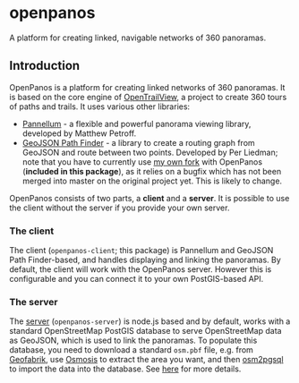 # openpanos
A platform for creating linked, navigable networks of 360 panoramas.

## Introduction
OpenPanos is a platform for creating linked networks of 360 panoramas. It is based on the core engine of [OpenTrailView](https://opentrailview.org), a project to
create 360 tours of paths and trails. It uses various other libraries:

- [Pannellum](https://pannellum.org) - a flexible and powerful panorama viewing library, developed by Matthew Petroff.
- [GeoJSON Path Finder](https://www.liedman.net/geojson-path-finder/) - a library to create a routing graph from GeoJSON and route between two points. Developed by
Per Liedman; note that you have to currently use [my own fork](https://github.com/nickw1/geojson-path-finder) with OpenPanos (**included in this package**), 
as it relies on a bugfix which has not been merged into master on the original project yet. This is likely to change.

OpenPanos consists of two parts, a **client** and a **server**. It is possible to use the client without the server if you provide your own server.

### The client ###
The client (`openpanos-client`; this package) is Pannellum and GeoJSON Path Finder-based, and handles displaying and linking the panoramas.  By default, the client will work with the OpenPanos server. However this is configurable and you can connect it to your own PostGIS-based API.

### The server ###
The [server](https://www.npmjs.com/package/openpanos-server) (`openpanos-server`) is node.js based and by default, works with a standard OpenStreetMap PostGIS database to serve OpenStreetMap data as GeoJSON, which is used to link the panoramas. To populate this database, you need to download a standard `osm.pbf` file, e.g. from [Geofabrik](https://download.geofabrik.de), use [Osmosis](https://wiki.openstreetmap.org/wiki/Osmosis) to extract the area you want, and then [osm2pgsql](https://wiki.openstreetmap.org/wiki/Osm2pgsql) to import the data into the database. See [here](https://wiki.openstreetmap.org/wiki/PostGIS) for more details.
